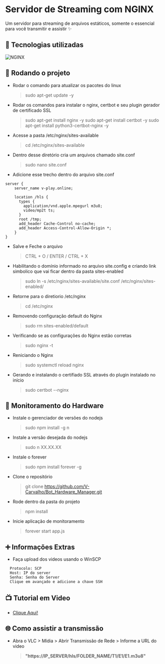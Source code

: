 # Servidor de Streaming com NGINX

Um servidor para streaming de arquivos estáticos, somente o essencial para você transmitir e assistir ✨

## 🔧 Tecnologias utilizadas

![NGINX](https://skillicons.dev/icons?i=nginx)

## 🚀 Rodando o projeto

- Rodar o comando para atualizar os pacotes do linux
  > sudo apt-get update -y

- Rodar os comandos para instalar o nginx, certbot e seu plugin gerador de certificado SSL
  > sudo apt-get install nginx -y
  > sudo apt-get install certbot -y
  > sudo apt-get install python3-certbot-nginx -y

- Acesse a pasta /etc/nginx/sites-available
  > cd /etc/nginx/sites-available

- Dentro desse diretório cria um arquivos chamado site.conf
  > sudo nano site.conf

- Adicione esse trecho dentro do arquivo site.conf

```
server {
    server_name v-play.online;

    location /hls {
      types {
        application/vnd.apple.mpegurl m3u8;
        video/mp2t ts;
      }
      root /tmp;
      add_header Cache-Control no-cache;
      add_header Access-Control-Allow-Origin *;
    }
}
```

- Salve e Feche o arquivo
  > CTRL + O / ENTER / CTRL + X

- Habilitando o domínio informado no arquivo site.config e criando link simbolico que vai ficar dentro da pasta sites-enabled
  > sudo ln -s /etc/nginx/sites-available/site.conf /etc/nginx/sites-enabled/

- Retorne para o diretiorio /etc/nginx
  > cd /etc/nginx

- Removendo configuração default do Nginx
  > sudo rm sites-enabled/default

- Verificando se as configurações do Nginx estão corretas
  > sudo nginx -t

- Reniciando o Nginx
  > sudo systemctl reload nginx

- Gerando e instalando o certifiado SSL através do plugin instalado no início
  > sudo certbot --nginx

## 🚨 Monitoramento do Hardware

- Instale o gerenciador de versões do nodejs
  > sudo npm install -g n

- Instale a versão desejada do nodejs
  > sudo n XX.XX.XX

- Instale o forever
  > sudo npm install forever -g

- Clone o repositório
  > git clone https://github.com/V-Carvalho/Bot_Hardware_Manager.git

- Rode dentro da pasta do projeto
  > npm install

- Inicie aplicação de monitoramento
  > forever start app.js

## ➕ Informações Extras

- Faça upload dos videos usando o WinSCP

```
  Protocolo: SCP
  Host: IP do server
  Senha: Senha do Server
  Clique em avançado e adicione a chave SSH
```

## 📺 Tutorial em Video

- [Clique Aqui!](https://www.youtube.com/watch?v=EugUN6yz4Jk&t=503s)

## 🌐 Como assistir a transmissão

- Abra o VLC > Mídia > Abrir Transmissão de Rede > Informe a URL do video
  > **"https://IP_SERVER/hls/FOLDER_NAME/T1/E1/E1.m3u8"**
